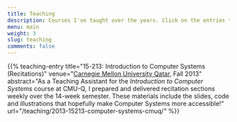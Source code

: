 ```yaml
---
title: Teaching
description: Courses I've taught over the years. Click on the entries to see more details and materials!
menu: main
weight: 3
slug: teaching
comments: false
---
```

{{% teaching-entry
	title="15-213: Introduction to Computer Systems (Recitations)"
	venue="<a href='https://qatar.cmu.edu'>Carnegie Mellon University Qatar</a>, Fall 2013"
	abstract="As a Teaching Assistant for the <i>Introduction to Computer Systems</i> course at CMU-Q, I prepared and delivered recitation sections weekly over the 14-week semester. These materials include the slides, code and illustrations that hopefully make Computer Systems more accessible!"
	url="/teaching/2013-15213-computer-systems-cmuq/"
%}}